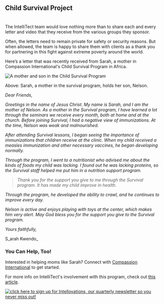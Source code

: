 

## Child Survival Project
#
The IntelliTect team would love nothing more than to share each and every letter and video that they receive from the various groups they sponsor.

Often, the letters need to remain private for safety or security reasons. But when allowed, the team is happy to share them with clients as a thank you for partnering in this fight against extreme poverty around the world.

Here’s a letter that was recently received from Sarah, a mother in Compassion International's Child Survival Program in Africa.

![A mother and son in the Child Survival Program](https://intellitect.com/wp-content/uploads/2020/08/Survival-Program-Sarah-and-Nelson-1024x640.png "Thank You: From a Child Survival Program Mother")

Above: Sarah, a mother in the survival program, holds her son, Nelson.

_Dear Friends,_

_Greetings in the name of Jesus Christ. My name is Sarah, and I am the mother of Nelson. As a mother in the Survival program, I have learned a lot through the seminars we receive every month, both at home and at the church. Before joining Survival, I had a negative view of immunizations. At the time, Nelson was weak and malnourished._

_After attending Survival lessons, I began seeing the importance of immunizations that children receive at the clinic. When my child received a measles immunization and other necessary vaccines, he began developing normally._

_Through the program, I went to a nutritionist who advised me about the kinds of foods my child was lacking. I found out he was lacking proteins, so the Survival staff helped me put him in a nutrition support program._

> _Thank you for the support you give to me through the Survival program. It has made my child improve in health._

_Through the program, he developed the ability to crawl, and he continues to improve every day._

_Nelson is active and enjoys playing with toys at the center, which makes him very alert. May God bless you for the support you give to the Survival program._

_Yours faithfully,_

S_arah Kwendo_

### You Can Help, Too!

Interested in helping moms like Sarah? Connect with [Compassion International](https://www.compassion.com/help-babies-mothers-in-poverty.htm) [](https://www.compassion.com/help-babies-mothers-in-poverty.htm) to get started.

For more info on IntelliTect's involvement with this program, check out [this article](https://intellitect.com/spotlight-child-survival-program/).

[![click here to sign up for Intellovations, our quarterly newsletter so you never miss out!](https://intellitect.com/wp-content/uploads/2017/07/Click-here-to-sign-up-1-1024x235.jpg)](https://bit.ly/2Nhro9T "Thank You: From a Child Survival Program Mother")
